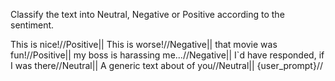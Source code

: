Classify the text into Neutral, Negative or Positive according to the sentiment.  

This is nice!//Positive||
This is worse!//Negative||
that movie was fun!//Positive||
my boss is harassing me...//Negative||
I`d have responded, if I was there//Neutral||
A generic text about of you//Neutral||
{user_prompt}//
